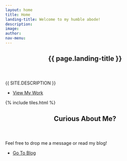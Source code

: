 ```yaml
---
layout: home
title: Home
landing-title: Welcome to my humble abode!
description:
image:
author:
nav-menu:
---
```


<!-- Banner -->
<section id="banner" class="major">
	<div class="inner">
		<header class="major">
			<h1>{{ page.landing-title }}</h1>
		</header>
		<div class="content">
			<p style="text-transform: uppercase;">{{ site.description }}</p>
			<ul class="actions">
				<li><a href="#one" class="button next scrolly">View My Work</a></li>
			</ul>
		</div>
	</div>
</section>

<!-- Main -->
<div id="main">

<!-- One -->
{% include tiles.html %}

<!-- Two -->
<section id="two">
	<div class="inner">
		<header class="major">
			<h2>Curious About Me?</h2>
		</header>
		<p>Feel free to drop me a message or read my blog!</p>
		<ul class="actions">
			<li><a href="blog.html" class="button next">Go To Blog</a></li>
		</ul>
	</div>
</section>

</div>
